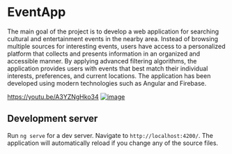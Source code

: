 # EventApp
The main goal of the project is to develop a web application for searching cultural and entertainment events in the nearby area. Instead of browsing multiple sources for interesting events, users have access to a personalized platform that collects and presents information in an organized and accessible manner. By applying advanced filtering algorithms, the application provides users with events that best match their individual interests, preferences, and current locations. The application has been developed using modern technologies such as Angular and Firebase. 

https://youtu.be/A3YZNgHko34
[![image](https://img.youtube.com/vi/A3YZNgHko34/0.jpg)](https://youtu.be/A3YZNgHko34)


## Development server

Run `ng serve` for a dev server. Navigate to `http://localhost:4200/`. The application will automatically reload if you change any of the source files.



